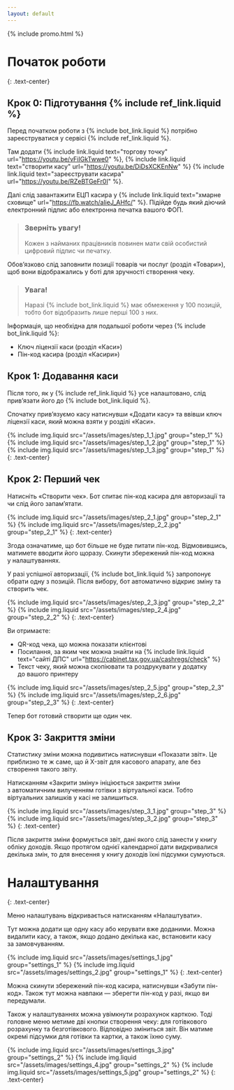 ```yaml
---
layout: default
---
```

{% include promo.html %}

# Початок роботи
{: .text-center}

## Крок 0: Підготування {% include ref_link.liquid %}

Перед початком роботи з&nbsp;{% include bot_link.liquid %}
потрібно зареєструватися у&nbsp;сервісі {% include ref_link.liquid %}.

Там додати {% include link.liquid text="торгову точку" url="https://youtu.be/vFiIGkTwwe0" %},
{% include link.liquid text="створити касу" url="https://youtu.be/DiDsXCKEnNw" %}
{% include link.liquid text="зареєструвати касира" url="https://youtu.be/RZeBTGeFr0I" %}.

Далі слід завантажити ЕЦП касира у&nbsp;{% include link.liquid text="хмарне сховище" url="https://fb.watch/alieJ_AHfc/" %}.
Підійде будь який діючий електронний підпис або електронна печатка вашого ФОП.

> ### Зверніть увагу!
> Кожен з&nbsp;найманих працівників повинен мати свій особистий цифровий підпис чи печатку.

Обов’язково слід заповнити позиції товарів чи послуг (розділ «Товари»), 
щоб вони відображались у&nbsp;боті для&nbsp;зручності створення чеку.

> ### Увага!
> Наразі {% include bot_link.liquid %} має обмеження у&nbsp;100 позицій,
> тобто бот відобразить лише перші 100 з&nbsp;них.

Інформація, що необхідна для&nbsp;подальшої роботи через {% include bot_link.liquid %}:
* Ключ ліцензії каси (розділ «Каси»)
* Пін-код касира (розділ «Касири»)

## Крок 1: Додавання каси

Після того, як у&nbsp;{% include ref_link.liquid %} усе налаштовано,
слід прив’язати його до&nbsp;{% include bot_link.liquid %}.

Спочатку прив’язуємо касу натиснувши «Додати касу» та ввівши ключ ліцензії каси,
який можна взяти у&nbsp;розділі «Каси».

{% include img.liquid src="/assets/images/step_1_1.jpg" group="step_1" %}
{% include img.liquid src="/assets/images/step_1_2.jpg" group="step_1" %}
{% include img.liquid src="/assets/images/step_1_3.jpg" group="step_1" %}
{: .text-center}

## Крок 2: Перший чек

Натисніть «Створити чек». Бот спитає пін-код касира для авторизації та чи слід його запам’ятати.

{% include img.liquid src="/assets/images/step_2_1.jpg" group="step_2_1" %}
{% include img.liquid src="/assets/images/step_2_2.jpg" group="step_2_1" %}
{: .text-center}

Згода означатиме, що бот більше не&nbsp;буде питати пін-код. Відмовившись, матимете вводити його щоразу. 
Скинути збережений пін-код можна у&nbsp;налаштуваннях.

У&nbsp;разі успішної авторизації, {% include bot_link.liquid %} 
запропонує обрати одну з&nbsp;позицій. Після вибору, бот автоматично відкриє зміну та створить чек.

{% include img.liquid src="/assets/images/step_2_3.jpg" group="step_2_2" %}
{% include img.liquid src="/assets/images/step_2_4.jpg" group="step_2_2" %}
{: .text-center}

Ви отримаєте:
* QR-код чека, що можна показати клієнтові
* Посилання, за&nbsp;яким чек можна знайти на&nbsp;{% include link.liquid text="сайті ДПС" url="https://cabinet.tax.gov.ua/cashregs/check" %}
* Текст чеку, який можна скопіювати та роздрукувати у&nbsp;додатку до&nbsp;вашого принтеру

{% include img.liquid src="/assets/images/step_2_5.jpg" group="step_2_3" %}
{% include img.liquid src="/assets/images/step_2_6.jpg" group="step_2_3" %}
{: .text-center}

Тепер бот готовий створити ще один чек.

## Крок 3: Закриття зміни

Статистику зміни можна подивитись натиснувши «Показати звіт». 
Це приблизно те ж саме, що й X-звіт для касового апарату, але без створення такого звіту.

Натисканням «Закрити зміну» ініціюється закриття зміни з&nbsp;автоматичним вилученням готівки з&nbsp;віртуальної каси.
Тобто віртуальних залишків у&nbsp;касі не&nbsp;залишиться.

{% include img.liquid src="/assets/images/step_3_1.jpg" group="step_3" %}
{% include img.liquid src="/assets/images/step_3_2.jpg" group="step_3" %}
{: .text-center}

Після закриття зміни формується звіт, дані якого слід занести у&nbsp;книгу обліку доходів.
Якщо протягом однієї календарної дати видкривалися декілька змін, то для внесення у&nbsp;книгу доходів їхні підсумки сумуються.

# Налаштування
{: .text-center}

Меню налаштувань відкривається натисканням «Налаштувати».

Тут можна додати ще одну касу або керувати вже доданими. Можна видалити касу,
а&nbsp;також, якщо додано декілька кас, встановити касу за&nbsp;замовчуванням.

{% include img.liquid src="/assets/images/settings_1.jpg" group="settings_1" %}
{% include img.liquid src="/assets/images/settings_2.jpg" group="settings_1" %}
{: .text-center}

Можна скинути збережений пін-код касира, натиснувши «Забути пін-код».
Також тут можна навпаки&nbsp;&mdash; зберегти пін-код у разі, якщо ви передумали.

Також у налаштуваннях можна увімкнути розрахунок карткою.
Тоді головне меню метиме дві кнопки створення чеку: для готівкового розрахунку та безготівкового.
Відповідно зміниться звіт. Він матиме окремі підсумки для готівки та картки, а&nbsp;також їхню суму.

{% include img.liquid src="/assets/images/settings_3.jpg" group="settings_2" %}
{% include img.liquid src="/assets/images/settings_4.jpg" group="settings_2" %}
{% include img.liquid src="/assets/images/settings_5.jpg" group="settings_2" %}
{: .text-center}
